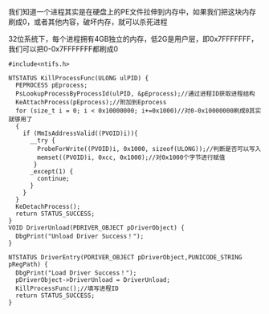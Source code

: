 我们知道一个进程其实是在硬盘上的PE文件拉伸到内存中，如果我们把这块内存刷成0，或者其他内容，破坏内存，就可以杀死进程

32位系统下，每个进程拥有4GB独立的内存，低2G是用户层，即0x7FFFFFFF，我们可以把0-0x7FFFFFFF都刷成0

    #include<ntifs.h>

    NTSTATUS KillProcessFunc(ULONG ulPID) {
      PEPROCESS pEprocess;
      PsLookupProcessByProcessId(ulPID, &pEprocess);//通过进程ID获取进程结构
      KeAttachProcess(pEprocess);//附加到Eprocess
      for (size_t i = 0; i < 0x10000000; i+=0x1000)//对0-0x10000000刷成0其实就够用了
      {
        if (MmIsAddressValid((PVOID)i)){
          __try {
            ProbeForWrite((PVOID)i, 0x1000, sizeof(ULONG));//判断是否可以写入
            memset((PVOID)i, 0xcc, 0x1000);//对0x1000个字节进行赋值
           }
          _except(1) {
            continue;
          } 
        }
      }
      KeDetachProcess();
      return STATUS_SUCCESS;
    }
    VOID DriverUnload(PDRIVER_OBJECT pDriverObject) {
      DbgPrint("Unload Driver Success！");
    }

    NTSTATUS DriverEntry(PDRIVER_OBJECT pDriverObject,PUNICODE_STRING pRegPath) {
      DbgPrint("Load Driver Success！");
      pDriverObject->DriverUnload = DriverUnload;
      KillProcessFunc();//填写进程ID
      return STATUS_SUCCESS;
    }
    
    
